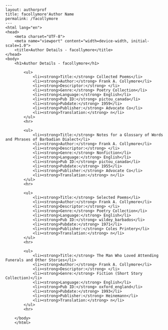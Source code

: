 
    ---
    layout: authorprof
    title: facollymore'Author Name 
    permalink: /facollymore
    ---
    <html lang="en">
    <head>
        <meta charset="UTF-8">
        <meta name="viewport" content="width=device-width, initial-scale=1.0">
        <title>Author Details - facollymore</title>
    </head>
    <body>
        <h1>Author Details - facollymore</h1>
        
            <ul>
                <li><strong>Title:</strong> Collected Poems</li>
                <li><strong>Author:</strong> Frank A. Collymore</li>
                <li><strong>Descriptor:</strong> </li>
                <li><strong>Genre:</strong> Poetry Collection</li>
                <li><strong>Language:</strong> English</li>
                <li><strong>Pub ID:</strong> pictou_canada</li>
                <li><strong>Pubdate:</strong> 1959</li>
                <li><strong>Publisher:</strong> Advocate Co</li>
                <li><strong>Translation:</strong> n</li>
            </ul>
            <hr>
            
            <ul>
                <li><strong>Title:</strong> Notes for a Glossary of Words and Phrases of Barbadian Dialect</li>
                <li><strong>Author:</strong> Frank A. Collymore</li>
                <li><strong>Descriptor:</strong> </li>
                <li><strong>Genre:</strong> Nonfiction</li>
                <li><strong>Language:</strong> English</li>
                <li><strong>Pub ID:</strong> pictou_canada</li>
                <li><strong>Pubdate:</strong> 1955</li>
                <li><strong>Publisher:</strong> Advocate Co</li>
                <li><strong>Translation:</strong> n</li>
            </ul>
            <hr>
            
            <ul>
                <li><strong>Title:</strong> Selected Poems</li>
                <li><strong>Author:</strong> Frank A. Collymore</li>
                <li><strong>Descriptor:</strong> </li>
                <li><strong>Genre:</strong> Poetry Collection</li>
                <li><strong>Language:</strong> English</li>
                <li><strong>Pub ID:</strong> wildey_barbados</li>
                <li><strong>Pubdate:</strong> 1971</li>
                <li><strong>Publisher:</strong> Coles Printery</li>
                <li><strong>Translation:</strong> n</li>
            </ul>
            <hr>
            
            <ul>
                <li><strong>Title:</strong> The Man Who Loved Attending Funerals and Other Stories</li>
                <li><strong>Author:</strong> Frank A. Collymore</li>
                <li><strong>Descriptor:</strong> </li>
                <li><strong>Genre:</strong> Fiction (Short Story Collection)</li>
                <li><strong>Language:</strong> English</li>
                <li><strong>Pub ID:</strong> oxford_england</li>
                <li><strong>Pubdate:</strong> 1993</li>
                <li><strong>Publisher:</strong> Heinemann</li>
                <li><strong>Translation:</strong> n</li>
            </ul>
            <hr>
            
        </body>
        </html>
        